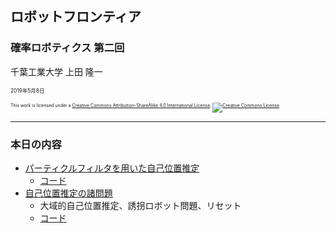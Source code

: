 ## ロボットフロンティア

### 確率ロボティクス 第二回

千葉工業大学 上田 隆一

<span style="font-size:60%">2019年5月8日</span>

<p style="font-size:50%">
This work is licensed under a <a rel="license" href="http://creativecommons.org/licenses/by-sa/4.0/">Creative Commons Attribution-ShareAlike 4.0 International License</a>.
<a rel="license" href="http://creativecommons.org/licenses/by-sa/4.0/">
<img alt="Creative Commons License" style="border-width:0" src="https://i.creativecommons.org/l/by-sa/4.0/88x31.png" /></a>
</p>

---

### 本日の内容

* [パーティクルフィルタを用いた自己位置推定](https://ryuichiueda.github.io/LNPR_SLIDES/slides/chap5_60min.html)
    * [コード](https://github.com/ryuichiueda/LNPR_BOOK_CODES/tree/master/section_particle_filter)
* [自己位置推定の諸問題](https://ryuichiueda.github.io/LNPR_SLIDES/slides/chap7_10min.html)
    * 大域的自己位置推定、誘拐ロボット問題、リセット
    * [コード](https://github.com/ryuichiueda/LNPR_BOOK_CODES/tree/master/section_advanced_localization)

